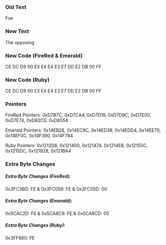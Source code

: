 ### Old Text
Foe

### New Text
The opposing

### New Code (FireRed & Emerald)
CE DC D9 00 E3 E4 E4 E3 E7 DD E2 DB 00 FF

### New Code (Ruby)
CE DC D9 00 E3 E4 E4 E3 E7 DD E2 DB 00 FF

### Pointers

FireRed Pointers: 0xD7B7C, 0xD7CA4, 0xD7D18, 0xD7D8C, 0xD7E00, 0xD7E74, 0xD82C0, 0xD8554

Emerald Pointers: 0x14EB28, 0x14EC9C, 0x14ED38, 0x14EDD4, 0x14EE70, 0x14EF0C, 0x14F390, 0x14F784

Ruby Pointers: 0x1212D8, 0x121400, 0x121474, 0x1214E8, 0x12155C, 0x1215DC, 0x121928, 0x121BA4

### Extra Byte Changes

##### Extra Byte Changes (FireRed):
0x3FC3BD: FE & 0x3FC059: FE & 0x3FC05D: 00

##### Extra Byte Changes (Emerald):
0x5CAC2D: FE & 0x5CA8C9: FE & 0x5CA8CD: 00

##### Extra Byte Changes (Ruby):
0x3FF660: FE
